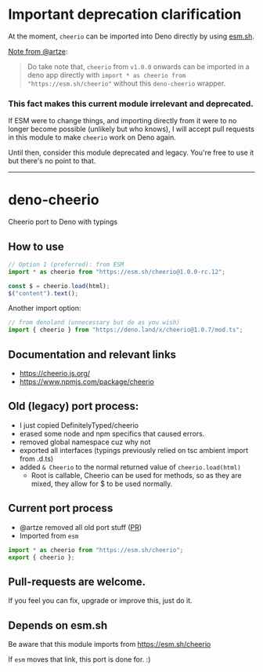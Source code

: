 # Important deprecation clarification

At the moment, `cheerio` can be imported into Deno directly by using [esm.sh](https://esm.sh/).

[Note from @artze](https://github.com/Bestulo/deno-cheerio/pull/9):
> Do take note that, `cheerio` from `v1.0.0` onwards can be imported in a deno app directly with `import * as cheerio from "https://esm.sh/cheerio"` without this `deno-cheerio` wrapper.

### **This fact makes this current module irrelevant and deprecated.**

If ESM were to change things, and importing directly from it were to no longer become possible (unlikely but who knows), I will accept pull requests in this module to make `cheerio` work on Deno again.

Until then, consider this module deprecated and legacy. You're free to use it but there's no point to that.

---

# deno-cheerio

Cheerio port to Deno with typings

## How to use

```js
// Option 1 (preferred): from ESM
import * as cheerio from "https://esm.sh/cheerio@1.0.0-rc.12";

const $ = cheerio.load(html);
$("content").text();
```

Another import option:

```js
// from denoland (unnecessary but do as you wish)
import { cheerio } from "https://deno.land/x/cheerio@1.0.7/mod.ts";
```

## Documentation and relevant links

- https://cheerio.js.org/
- https://www.npmjs.com/package/cheerio

## Old (legacy) port process:

- I just copied DefinitelyTyped/cheerio
- erased some node and npm specifics that caused errors.
- removed global namespace cuz why not
- exported all interfaces (typings previously relied on tsc ambient import from .d.ts)
- added `& Cheerio` to the normal returned value of `cheerio.load(html)`
  - Root is callable, Cheerio can be used for methods, so as they are mixed, they allow for $ to be used normally.

## Current port process

- @artze removed all old port stuff ([PR](https://github.com/Bestulo/deno-cheerio/pull/9))
- Imported from `esm`

```js
import * as cheerio from "https://esm.sh/cheerio";
export { cheerio };
```

## Pull-requests are welcome.

If you feel you can fix, upgrade or improve this, just do it.

## Depends on esm.sh

Be aware that this module imports from https://esm.sh/cheerio

If `esm` moves that link, this port is done for. :)
